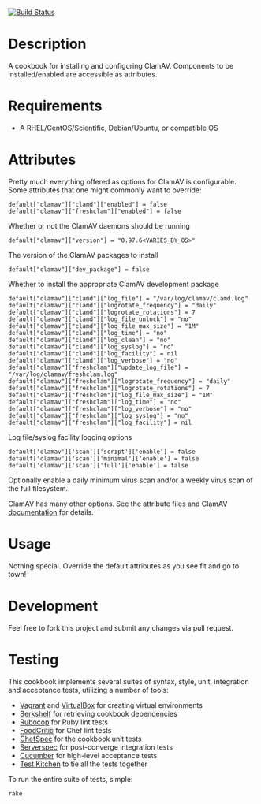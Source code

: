 [![Build Status](https://travis-ci.org/RoboticCheese/clamav-chef.png?branch=master)](https://travis-ci.org/RoboticCheese/clamav-chef)

Description
===========
A cookbook for installing and configuring ClamAV. Components to be installed/enabled
are accessible as attributes.

Requirements
============
* A RHEL/CentOS/Scientific, Debian/Ubuntu, or compatible OS

Attributes
==========
Pretty much everything offered as options for ClamAV is configurable. Some
attributes that one might commonly want to override:

    default["clamav"]["clamd"]["enabled"] = false
    default["clamav"]["freshclam"]["enabled"] = false

Whether or not the ClamAV daemons should be running

    default["clamav"]["version"] = "0.97.6<VARIES_BY_OS>"

The version of the ClamAV packages to install

    default["clamav"]["dev_package"] = false

Whether to install the appropriate ClamAV development package

    default["clamav"]["clamd"]["log_file"] = "/var/log/clamav/clamd.log"
    default["clamav"]["clamd"]["logrotate_frequency"] = "daily"
    default["clamav"]["clamd"]["logrotate_rotations"] = 7 
    default["clamav"]["clamd"]["log_file_unlock"] = "no"
    default["clamav"]["clamd"]["log_file_max_size"] = "1M"
    default["clamav"]["clamd"]["log_time"] = "no"
    default["clamav"]["clamd"]["log_clean"] = "no"
    default["clamav"]["clamd"]["log_syslog"] = "no"
    default["clamav"]["clamd"]["log_facility"] = nil 
    default["clamav"]["clamd"]["log_verbose"] = "no"
    default["clamav"]["freshclam"]["update_log_file"] = "/var/log/clamav/freshclam.log"
    default["clamav"]["freshclam"]["logrotate_frequency"] = "daily"
    default["clamav"]["freshclam"]["logrotate_rotations"] = 7
    default["clamav"]["freshclam"]["log_file_max_size"] = "1M"
    default["clamav"]["freshclam"]["log_time"] = "no"
    default["clamav"]["freshclam"]["log_verbose"] = "no"
    default["clamav"]["freshclam"]["log_syslog"] = "no"
    default["clamav"]["freshclam"]["log_facility"] = nil 

Log file/syslog facility logging options

    default['clamav']['scan']['script']['enable'] = false
    default['clamav']['scan']['minimal']['enable'] = false
    default['clamav']['scan']['full']['enable'] = false

Optionally enable a daily minimum virus scan and/or a weekly virus scan of the
full filesystem.

ClamAV has many other options. See the attribute files and ClamAV
[documentation](http://www.clamav.net/doc/latest/html/) for details.

Usage
=====
Nothing special. Override the default attributes as you see fit and go to town!

Development
=====
Feel free to fork this project and submit any changes via pull request.

Testing
=====
This cookbook implements several suites of syntax, style, unit, integration and
acceptance tests, utilizing a number of tools:

* [Vagrant](http://vagrantup.com/) and
[VirtualBox](https://www.virtualbox.org/) for creating virtual environments
* [Berkshelf](http://berkshelf.com/) for retrieving cookbook dependencies
* [Rubocop](https://github.com/bbatsov/rubocop) for Ruby lint tests
* [FoodCritic](http://www.foodcritic.io) for Chef lint tests
* [ChefSpec](https://github.com/sethvargo/chefspec) for the cookbook unit tests
* [Serverspec](http://serverspec.org) for post-converge integration tests
* [Cucumber](http://cukes.info/) for high-level acceptance tests
* [Test Kitchen](http://kitchen.ci) to tie all the tests together


To run the entire suite of tests, simple:

    rake

